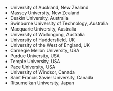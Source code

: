 - University of Auckland, New Zealand
- Massey University, New Zealand
- Deakin University, Australia
- Swinburne University of Technology, Australia
- Macquarie University, Australia
- University of Wollongong, Australia
- University of Huddersfield, UK
- University of the West of England, UK
- Carnegie Mellon University, USA
- Purdue University, USA
- Temple University, USA
- Pace University, USA
- University of Windsor, Canada
- Saint Francis Xavier University, Canada
- Ritsumeikan University, Japan 